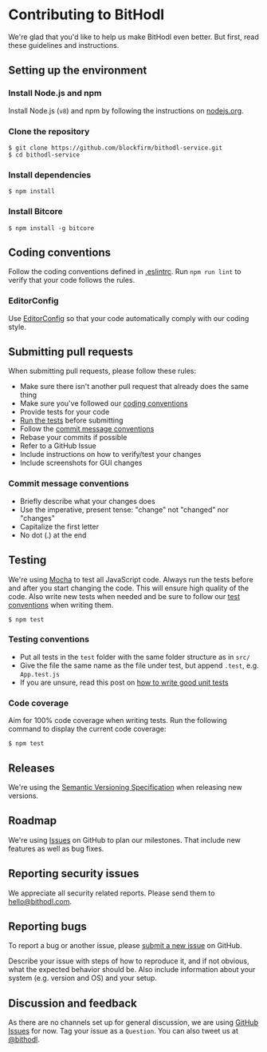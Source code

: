 Contributing to BitHodl
=======================

We're glad that you'd like to help us make BitHodl even better. But first,
read these guidelines and instructions.

## Setting up the environment

### Install Node.js and npm

Install Node.js (`v8`) and npm by following the instructions on
[nodejs.org](https://nodejs.org/).

### Clone the repository

	$ git clone https://github.com/blockfirm/bithodl-service.git
	$ cd bithodl-service

### Install dependencies

	$ npm install

### Install Bitcore

	$ npm install -g bitcore

## Coding conventions

Follow the coding conventions defined in [.eslintrc](.eslintrc).
Run `npm run lint` to verify that your code follows the rules.

### EditorConfig

Use [EditorConfig](http://editorconfig.org/) so that your code automatically
comply with our coding style.

## Submitting pull requests

When submitting pull requests, please follow these rules:

* Make sure there isn't another pull request that already does the same thing
* Make sure you've followed our [coding conventions](#coding-conventions)
* Provide tests for your code
* [Run the tests](#testing) before submitting
* Follow the [commit message conventions](#commit-message-guidelines)
* Rebase your commits if possible
* Refer to a GitHub Issue
* Include instructions on how to verify/test your changes
* Include screenshots for GUI changes

### Commit message conventions

* Briefly describe what your changes does
* Use the imperative, present tense: "change" not "changed" nor "changes"
* Capitalize the first letter
* No dot (.) at the end

## Testing

We're using [Mocha](https://mochajs.org/) to test all JavaScript code.
Always run the tests before and after you start changing the code. This will
ensure high quality of the code. Also write new tests when needed and be sure to
follow our [test conventions](#test-conventions) when writing them.

	$ npm test

### Testing conventions

* Put all tests in the `test` folder with the same folder structure as in `src/`
* Give the file the same name as the file under test, but append `.test`, e.g. `App.test.js`
* If you are unsure, read this post on [how to write good unit tests](http://blog.stevensanderson.com/2009/08/24/writing-great-unit-tests-best-and-worst-practises/)

### Code coverage

Aim for 100% code coverage when writing tests. Run the following command to
display the current code coverage:

	$ npm test

## Releases

We're using the [Semantic Versioning Specification](http://semver.org/) when
releasing new versions.

## Roadmap

We're using [Issues](https://github.com/blockfirm/bithodl-service/issues) on
GitHub to plan our milestones. That include new features as well as bug fixes.

## Reporting security issues

We appreciate all security related reports. Please send them to <hello@bithodl.com>.

## Reporting bugs

To report a bug or another issue, please [submit a new issue](https://github.com/blockfirm/bithodl-service/issues/new) on GitHub.

Describe your issue with steps of how to reproduce it, and if not obvious, what
the expected behavior should be. Also include information about your system
(e.g. version and OS) and your setup.

## Discussion and feedback

As there are no channels set up for general discussion, we are using
[GitHub Issues](https://github.com/blockfirm/bithodl-service/issues) for now.
Tag your issue as a `Question`. You can also tweet us at [@bithodl](https://twitter.com/bithodl).
